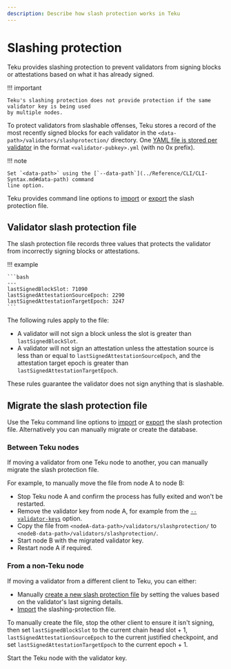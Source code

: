 ```yaml
---
description: Describe how slash protection works in Teku
---
```


# Slashing protection

Teku provides slashing protection to prevent validators from signing blocks or attestations
based on what it has already signed.

!!! important

    Teku's slashing protection does not provide protection if the same validator key is being used
    by multiple nodes.

To protect validators from slashable offenses, Teku stores a record of the most recently signed
blocks for each validator in the `<data-path>/validators/slashprotection/` directory. One
[YAML file is stored per validator] in the format `<validator-pubkey>.yml` (with no 0x prefix).

!!! note

    Set `<data-path>` using the [`--data-path`](../Reference/CLI/CLI-Syntax.md#data-path) command
    line option.

Teku provides command line options to [import] or [export] the slash protection file.

## Validator slash protection file

The slash protection file records three values that protects the validator from incorrectly
signing blocks or attestations.

!!! example

    ```bash
    ---
    lastSignedBlockSlot: 71090
    lastSignedAttestationSourceEpoch: 2290
    lastSignedAttestationTargetEpoch: 3247
    ```

The following rules apply to the file:

* A validator will not sign a block unless the slot is greater than `lastSignedBlockSlot`.
* A validator will not sign an attestation unless the attestation source is less than or equal to
    `lastSignedAttestationSourceEpoch`, and the attestation target epoch is greater than
    `lastSignedAttestationTargetEpoch`.

These rules guarantee the validator does not sign anything that is slashable.

## Migrate the slash protection file

Use the Teku command line options to [import] or [export] the slash protection file.
Alternatively you can manually migrate or create the database.

### Between Teku nodes

If moving a validator from one Teku node to another, you can manually migrate the slash protection
file.

For example, to manually move the file from node A to node B:

* Stop Teku node A and confirm the process has fully exited and won't be restarted.
* Remove the validator key from node A, for example from the
    [`--validator-keys`](../Reference/CLI/CLI-Syntax.md#validator-keys) option.
* Copy the file from `<nodeA-data-path>/validators/slashprotection/` to
    `<nodeB-data-path>/validators/slashprotection/`.
* Start node B with the migrated validator key.
* Restart node A if required.

### From a non-Teku node

If moving a validator from a different client to Teku, you can either:

* Manually [create a new slash protection file] by setting the values based on the validator's last
    signing details.
* [Import] the slashing-protection file.

To manually create the file, stop the other client to ensure it isn't signing, then set
`lastSignedBlockSlot` to the current chain head slot + 1, `lastSignedAttestationSourceEpoch` to the
current justified checkpoint, and set `lastSignedAttestationTargetEpoch` to the current epoch + 1.

Start the Teku node with the validator key.

<!-- links -->
[YAML file is stored per validator]: #validator-slash-protection-file
[create a new slash protection file]: #validator-slash-protection-file
[import]: ../HowTo/Prevent-Slashing.md#importing-a-slashing-protection-file
[export]: ../HowTo/Prevent-Slashing.md#exporting-a-slashing-protection-file
